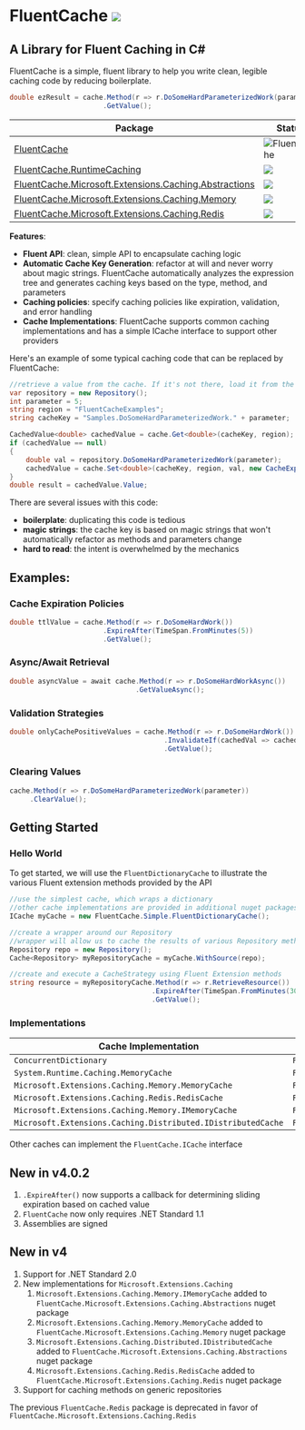 # FluentCache ![](https://raw.githubusercontent.com/cordialgerm/FluentCache/master/FluentCache_24.png)

## A Library for Fluent Caching in C&#35;

FluentCache is a simple, fluent library to help you write clean, legible caching code by reducing boilerplate.

```csharp
double ezResult = cache.Method(r => r.DoSomeHardParameterizedWork(parameter))
                       .GetValue();
```

|Package|Status|
|---|---|
|[FluentCache](https://www.nuget.org/packages/FluentCache) |![FluentCache](https://buildstats.info/nuget/FluentCache)|
|[FluentCache.RuntimeCaching](https://www.nuget.org/packages/FluentCache.RuntimeCaching) |![](https://buildstats.info/nuget/FluentCache.RuntimeCaching)|
|[FluentCache.Microsoft.Extensions.Caching.Abstractions](https://www.nuget.org/packages/FluentCache.Microsoft.Extensions.Caching.Abstractions) |![](https://buildstats.info/nuget/FluentCache.Microsoft.Extensions.Caching.Abstractions)|
|[FluentCache.Microsoft.Extensions.Caching.Memory](https://www.nuget.org/packages/FluentCache.Microsoft.Extensions.Caching.Memory) |![](https://buildstats.info/nuget/FluentCache.Microsoft.Extensions.Caching.Memory)|
|[FluentCache.Microsoft.Extensions.Caching.Redis](https://www.nuget.org/packages/FluentCache.Microsoft.Extensions.Caching.Redis) |![](https://buildstats.info/nuget/FluentCache.Microsoft.Extensions.Caching.Redis)|

**Features**:

* **Fluent API**: clean, simple API to encapsulate caching logic
* **Automatic Cache Key Generation**: refactor at will and never worry about magic strings. FluentCache automatically analyzes the expression tree and generates caching keys based on the type, method, and parameters
* **Caching policies**: specify caching policies like expiration, validation, and error handling
* **Cache Implementations**: FluentCache supports common caching implementations and has a simple ICache interface to support other providers

Here's an example of some typical caching code that can be replaced by FluentCache:

```csharp
//retrieve a value from the cache. If it's not there, load it from the repository 
var repository = new Repository();
int parameter = 5;
string region = "FluentCacheExamples";
string cacheKey = "Samples.DoSomeHardParameterizedWork." + parameter;

CachedValue<double> cachedValue = cache.Get<double>(cacheKey, region);
if (cachedValue == null)
{
    double val = repository.DoSomeHardParameterizedWork(parameter);
    cachedValue = cache.Set<double>(cacheKey, region, val, new CacheExpiration());
}
double result = cachedValue.Value;
```
There are several issues with this code:

* **boilerplate**: duplicating this code is tedious
* **magic strings**: the cache key is based on magic strings that won't automatically refactor as methods and parameters change
* **hard to read**: the intent is overwhelmed by the mechanics

## Examples:


### Cache Expiration Policies
```csharp
double ttlValue = cache.Method(r => r.DoSomeHardWork())
                       .ExpireAfter(TimeSpan.FromMinutes(5))
                       .GetValue();
```

### Async/Await Retrieval
```csharp
double asyncValue = await cache.Method(r => r.DoSomeHardWorkAsync())
                               .GetValueAsync();
```

### Validation Strategies
```csharp
double onlyCachePositiveValues = cache.Method(r => r.DoSomeHardWork())
                                      .InvalidateIf(cachedVal => cachedVal.Value <= 0d)
                                      .GetValue();
```

### Clearing Values
```csharp
cache.Method(r => r.DoSomeHardParameterizedWork(parameter))
     .ClearValue();
```


## Getting Started

### Hello World

To get started, we will use the `FluentDictionaryCache` to illustrate the various Fluent extension methods provided by the API

```csharp
//use the simplest cache, which wraps a dictionary
//other cache implementations are provided in additional nuget packages
ICache myCache = new FluentCache.Simple.FluentDictionaryCache();

//create a wrapper around our Repository
//wrapper will allow us to cache the results of various Repository methods
Repository repo = new Repository();
Cache<Repository> myRepositoryCache = myCache.WithSource(repo);

//create and execute a CacheStrategy using Fluent Extension methods
string resource = myRepositoryCache.Method(r => r.RetrieveResource())
                                   .ExpireAfter(TimeSpan.FromMinutes(30))
                                   .GetValue();
```

### Implementations

| Cache Implementation | FluentCache Type | NuGet Package |
|---|---|---|
|`ConcurrentDictionary` | `FluentDictionaryCache` | `FluentCache` |
|`System.Runtime.Caching.MemoryCache`|`FluentMemoryCache`|`FluentCache.RuntimeCaching`|
|`Microsoft.Extensions.Caching.Memory.MemoryCache`| `FluentMemoryCache` | `FluentCache.Microsoft.Extensions.Caching.Memory`|
|`Microsoft.Extensions.Caching.Redis.RedisCache` | `FluentRedisCache` | `FluentCache.Microsoft.Extensions.Caching.Redis`|
|`Microsoft.Extensions.Caching.Memory.IMemoryCache`| `FluentIMemoryCache` | `FluentCache.Microsoft.Extensions.Caching.Abstractions`|
|`Microsoft.Extensions.Caching.Distributed.IDistributedCache` | `FluentIDistributedCache` | `FluentCache.Microsoft.Extensions.Caching.Abstractions`|

Other caches can implement the `FluentCache.ICache` interface

## New in v4.0.2

1. `.ExpireAfter()` now supports a callback for determining sliding expiration based on cached value
1. `FluentCache` now only requires .NET Standard 1.1
1. Assemblies are signed

## New in v4

1. Support for .NET Standard 2.0
1. New implementations for `Microsoft.Extensions.Caching`
   1. `Microsoft.Extensions.Caching.Memory.IMemoryCache` added to `FluentCache.Microsoft.Extensions.Caching.Abstractions` nuget package
   1. `Microsoft.Extensions.Caching.Memory.MemoryCache` added to `FluentCache.Microsoft.Extensions.Caching.Memory` nuget package
   1. `Microsoft.Extensions.Caching.Distributed.IDistributedCache` added to `FluentCache.Microsoft.Extensions.Caching.Abstractions` nuget package
   1. `Microsoft.Extensions.Caching.Redis.RedisCache` added to `FluentCache.Microsoft.Extensions.Caching.Redis` nuget package
1. Support for caching methods on generic repositories

The previous `FluentCache.Redis` package is deprecated in favor of `FluentCache.Microsoft.Extensions.Caching.Redis`


